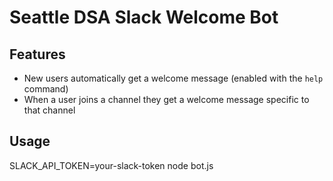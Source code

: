 # Seattle DSA Slack Welcome Bot

## Features

 * New users automatically get a welcome message (enabled with the `help` command)
 * When a user joins a channel they get a welcome message specific to that channel

## Usage

SLACK_API_TOKEN=your-slack-token node bot.js 


